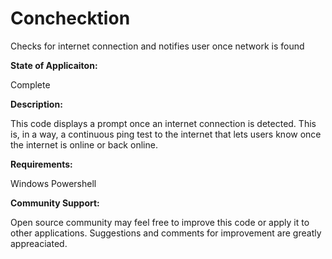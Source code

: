# Conchecktion
Checks for internet connection and notifies user once network is found

**State of Applicaiton:**

Complete

**Description:**

This code displays a prompt once an internet connection is detected. This is, in a way, a continuous ping test to the internet that lets users know once the internet is online or back online. 

**Requirements:**

Windows Powershell

**Community Support:**

Open source community may feel free to improve this code or apply it to other applications. Suggestions and comments for improvement are greatly appreaciated.


